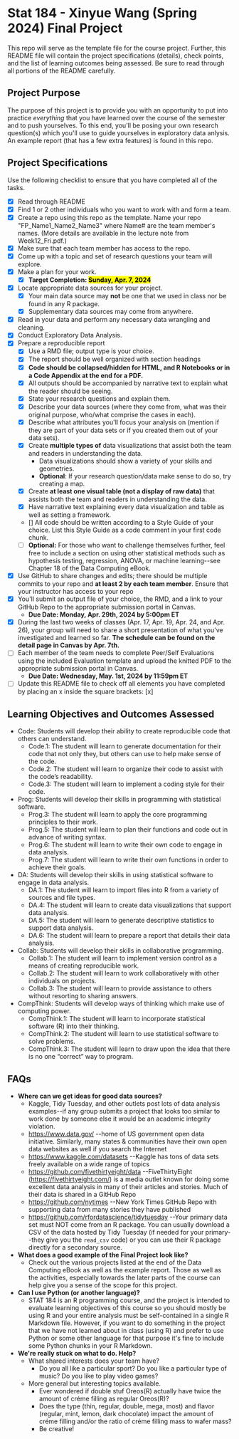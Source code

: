 # Stat 184 - Xinyue Wang (Spring 2024) Final Project

This repo will serve as the template file for the course project. Further, this README file will contain the project specifications (details), check points, and the list of learning outcomes being assessed. Be sure to read through all portions of the README carefully.

## Project Purpose

The purpose of this project is to provide you with an opportunity to put into practice *everything* that you have learned over the course of the semester and to push yourselves. To this end, you'll be posing your own research question(s) which you'll use to guide yourselves in exploratory data anlysis. An example report (that has a few extra features) is found in this repo.

## Project Specifications 

Use the following checklist to ensure that you have completed all of the tasks.

- [x] Read through README
- [x] Find 1 or 2 other individuals who you want to work with and form a team.
- [x] Create a repo using this repo as the template. Name your repo "FP_Name1_Name2_Name3" where Name# are the team member's names. (More details are available in the lecture note from Week12_Fri.pdf.)
- [x] Make sure that each team member has access to the repo.
- [x] Come up with a topic and set of research questions your team will explore.
- [x] Make a plan for your work.
  - [x] __Target Completion: <mark>Sunday, Apr. 7, 2024</mark>__
- [x] Locate appropriate data sources for your project.
  - [x] Your main data source may __not__ be one that we used in class nor be found in any R package.
  - [x] Supplementary data sources may come from anywhere.
- [x] Read in your data and perform any necessary data wrangling and cleaning.
- [x] Conduct Exploratory Data Analysis.
- [x] Prepare a reproducible report
  - [x] Use a RMD file; output type is your choice.
  - [x] The report should be well organized with section headings
  - [x] __Code should be collapsed/hidden for HTML, and R Notebooks or in a Code Appendix at the end for a PDF.__
  - [x] All outputs should be accompanied by narrative text to explain what the reader should be seeing.
  - [x] State your research questions and explain them.
  - [x] Describe your data sources (where they come from, what was their original purpose, who/what comprise the cases in each).
  - [x] Describe what attributes you'll focus your analysis on (mention if they are part of your data sets or if you created them out of your data sets).
  - [x] Create __multiple types of__ data visualizations that assist both the team and readers in understanding the data.
    - Data visualizations should show a variety of your skills and geometries.
    - __Optional__: If your research question/data make sense to do so, try creating a map.
  - [x] Create __at least one visual table (not a display of raw data)__ that assists both the team and readers in understanding the data.
  - [x] Have narrative text explaining every data visualization and table as well as setting a framework.
  - [] All code should be written according to a Style Guide of your choice. List this Style Guide as a code comment in your first code chunk.
  - [ ] __Optional:__ For those who want to challenge themselves further, feel free to include a section on using other statistical methods such as hypothesis testing, regression, ANOVA, or machine learning--see Chapter 18 of the Data Computing eBook.
- [x] Use GitHub to share changes and edits; there should be multiple commits to your repo and __at least 2 by each team member__. Ensure that your instructor has access to your repo
- [x] You'll submit an output file of your choice, the RMD, and a link to your GitHub Repo to the appropriate submission portal in Canvas.
    - __Due Date: Monday, Apr. 29th, 2024 by 5:00pm ET__
- [x] During the last two weeks of classes (Apr. 17, Apr. 19, Apr. 24, and Apr. 26), your group will need to share a short presentation of what you've investigated and learned so far. __The schedule can be found on the detail page in Canvas by Apr. 7th.__
- [ ] Each member of the team needs to complete Peer/Self Evaluations using the included Evaluation template and upload the knitted PDF to the appropriate submission portal in Canvas.
    - __Due Date: Wednesday, May. 1st, 2024 by 11:59pm ET__
- [ ] Update this README file to check off all elements you have completed by placing an x inside the square brackets: [x]

## Learning Objectives and Outcomes Assessed
+ Code: Students will develop their ability to create reproducible code that others can understand.
  + Code.1: The student will learn to generate documentation for their code that not only they, but others can use to help make sense of the code.
  + Code.2: The student will learn to organize their code to assist with the code’s readability.
  + Code.3: The student will learn to implement a coding style for their code.
+ Prog: Students will develop their skills in programming with statistical software.
  + Prog.3: The student will learn to apply the core programming principles to their work.
  + Prog.5: The student will learn to plan their functions and code out in advance of writing syntax.
  + Prog.6: The student will learn to write their own code to engage in data analysis.
  + Prog.7: The student will learn to write their own functions in order to achieve their goals.
+ DA: Students will develop their skills in using statistical software to engage in data analysis.
  + DA.1: The student will learn to import files into R from a variety of sources and file types.
  + DA.4: The student will learn to create data visualizations that support data analysis.
  + DA.5: The student will learn to generate descriptive statistics to support data analysis.
  + DA.6: The student will learn to prepare a report that details their data analysis.
+ Collab: Students will develop their skills in collaborative programming.
  + Collab.1: The student will learn to implement version control as a means of creating reproducible work.
  + Collab.2: The student will learn to work collaboratively with other individuals on projects.
  + Collab.3: The student will learn to provide assistance to others without resorting to sharing answers.
+ CompThink: Students will develop ways of thinking which make use of computing power.
  + CompThink.1: The student will learn to incorporate statistical software (R) into their thinking.
  + CompThink.2: The student will learn to use statistical software to solve problems.
  + CompThink.3: The student will learn to draw upon the idea that there is no one “correct” way to program.

## FAQs
+ __Where can we get ideas for good data sources?__
  - Kaggle, Tidy Tuesday, and other outlets post lots of data analysis examples--if any group submits a project that looks too similar to work done by someone else it would be an academic integrity violation.  
  - https://www.data.gov/ --home of US government open data initiative.  Similarly, many states & communities have their own open data websites as well if you search the Internet
  - https://www.kaggle.com/datasets --Kaggle has tons of data sets freely available on a wide range of topics
  - https://github.com/fivethirtyeight/data --FiveThirtyEight (https://fivethirtyeight.com/) is a media outlet known for doing some excellent data analysis in many of their articles and stories.  Much of their data is shared in a GitHub Repo
  - https://github.com/nytimes --New York Times GitHub Repo with supporting data from many stories they have published
  - https://github.com/rfordatascience/tidytuesday --Your primary data set must NOT come from an R package.  You can usually download a CSV of the data hosted by Tidy Tuesday (if needed for your primary--they give you the `read_csv` code) or you can use their R package directly for a secondary source.
+ __What does a good example of the Final Project look like?__
  - Check out the various projects listed at the end of the Data Computing eBook as well as the example report. Those as well as the activities, especially towards the later parts of the course can help give you a sense of the scope for this project.  
+ __Can I use Python (or another language)?__
  - STAT 184 is an R programming course, and the project is intended to evaluate learning objectives of this course so you should mostly be using R and your entire analysis must be self-contained in a single R Markdown file. However, if you want to do something in the project that we have not learned about in class (using R) and prefer to use Python or some other language for that purpose it's fine to include some Python chunks in your R Markdown.
+ __We're really stuck on what to do. Help?__
  - What shared interests does your team have?
    - Do you all like a particular sport? Do you like a particular type of music? Do you like to play video games?
  - More general but interesting topics available.
    - Ever wondered if double stuf Oreos(R) actually have twice the amount of créme filling as regular Oreos(R)?
    - Does the type (thin, regular, double, mega, most) and flavor (regular, mint, lemon, dark chocolate) impact the amount of créme filling and/or the ratio of créme filling mass to wafer mass?
    - Be creative!
